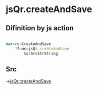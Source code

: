 # jsQr.createAndSave

## Difinition by js action

```js.js

var=runCreateAndSave
	?func=jsQr.createAndSave
		&qrSrcStrString
```

## Src

->[jsQr.createAndSave](https://github.com/puutaro/CommandClick/blob/master/app/src/main/java/com/puutaro/commandclick/fragment_lib/terminal_fragment/js_interface/qr/JsQr.kt#L153)


